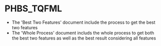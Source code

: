 # PHBS_TQFML
* The 'Best Two Features' document include the process to get the best two features
* The 'Whole Process' document includs the whole process to get both the best two features as well as the best result considering all features
